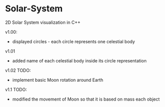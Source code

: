 # Solar-System
2D Solar System visualization in C++

v1.00:

- displayed circles - each circle represents one celestial body

v1.01

- added name of each celestial body inside its circle representation

v1.02
TODO:
- implement basic Moon rotation around Earth

v1.1
TODO:
- modified the movement of Moon so that it is based on mass each object
